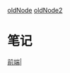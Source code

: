 [oldNode](https://github.com/1211ciel/lean-go/wiki) [oldNode2](https://github.com/1211ciel/nodebook/wiki) 
# 笔记

[前端](https://github.com/1211ciel/ciel/tree/main/web/README.md)|

